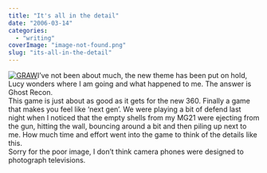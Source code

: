 ```yaml
---
title: "It's all in the detail"
date: "2006-03-14"
categories: 
  - "writing"
coverImage: "image-not-found.png"
slug: "its-all-in-the-detail"
---
```


[![GRAW](images/112410916_19a18d6b24_m.jpg)](http://www.flickr.com/photos/funkylarma/112410916/ "Photo Sharing")I’ve not been about much, the new theme has been put on hold, Lucy wonders where I am going and what happened to me. The answer is Ghost Recon.  
This game is just about as good as it gets for the new 360. Finally a game that makes you feel like ‘next gen’. We were playing a bit of defend last night when I noticed that the empty shells from my MG21 were ejecting from the gun, hitting the wall, bouncing around a bit and then piling up next to me. How much time and effort went into the game to think of the details like this.  
Sorry for the poor image, I don’t think camera phones were designed to photograph televisions.
